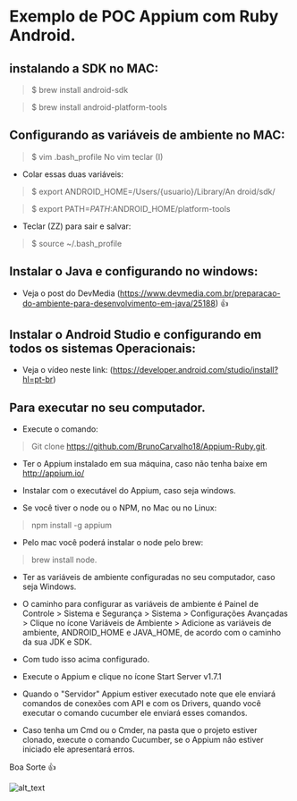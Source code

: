 # Exemplo de POC Appium com Ruby Android.

## instalando a SDK	no MAC:

> $ brew	install	android-sdk		

> $	brew	install	android-platform-tools


## Configurando as variáveis de ambiente no MAC:

> $	vim	.bash_profile		No	vim	teclar	(I)		

- Colar	essas	duas	variáveis:

> $	export	ANDROID_HOME=/Users/{usuario}/Library/An droid/sdk/		

> $	export	PATH=$PATH:$ANDROID_HOME/platform-tools		

- Teclar	(ZZ)	para	sair	e	salvar:	

> $	source	~/.bash_profile


## Instalar o Java e configurando no windows:

- Veja o post do DevMedia (https://www.devmedia.com.br/preparacao-do-ambiente-para-desenvolvimento-em-java/25188)   :+1:

## Instalar o Android Studio e configurando em todos os sistemas Operacionais:

- Veja o vídeo neste link: (https://developer.android.com/studio/install?hl=pt-br)

## Para executar no seu computador.

- Execute o comando:

> Git clone https://github.com/BrunoCarvalho18/Appium-Ruby.git.

- Ter o Appium instalado em sua máquina, caso não tenha baixe em http://appium.io/

- Instalar com o executável do Appium, caso seja windows.

- Se você tiver o node ou o NPM, no Mac ou no Linux:

> npm install -g appium 

- Pelo mac você poderá instalar o node pelo brew: 

> brew install node.


- Ter as variáveis de ambiente configuradas no seu computador, caso seja Windows.

- O caminho para configurar as variáveis de ambiente é 
Painel de Controle > Sistema e Segurança > Sistema > Configurações Avançadas > Clique no ícone Variáveis de Ambiente >  Adicione as variáveis de ambiente, ANDROID_HOME e JAVA_HOME, de acordo com o caminho da sua JDK e SDK.

- Com tudo isso acima configurado.

- Execute o Appium e clique no ícone Start Server v1.7.1

- Quando o "Servidor" Appium estiver executado note que ele enviará comandos de conexões com API e com os Drivers, quando você executar o comando cucumber ele enviará esses comandos.

- Caso tenha um Cmd ou o Cmder, na pasta que o projeto estiver clonado, execute o comando Cucumber, se o Appium não estiver iniciado ele
apresentará erros.

 
 Boa Sorte :+1:


![alt_text](https://matera.com/br/wp-content/uploads/2015/10/appium_logo-538x294.jpg)

